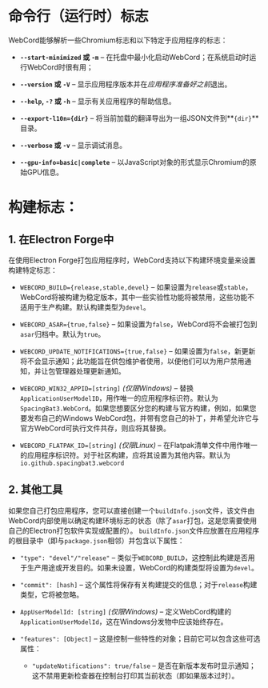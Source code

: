 # 命令行（运行时）标志

WebCord能够解析一些Chromium标志和以下特定于应用程序的标志：

- **`--start-minimized` 或 `-m`** – 在托盘中最小化启动WebCord；在系统启动时运行WebCord时很有用；

- **`--version` 或 `-V`** – 显示应用程序版本并在*应用程序准备好之前*退出。

- **`--help`, `-?` 或 `-h`** – 显示有关应用程序的帮助信息。

- **`--export-l10n={dir}`** – 将当前加载的翻译导出为一组JSON文件到**`{dir}`**目录。

- **`--verbose` 或 `-v`** – 显示调试消息。

- **`--gpu-info=basic|complete`** – 以JavaScript对象的形式显示Chromium的原始GPU信息。

# 构建标志：

## 1. 在Electron Forge中

在使用Electron Forge打包应用程序时，WebCord支持以下构建环境变量来设置构建特定标志：

- `WEBCORD_BUILD={release,stable,devel}` – 如果设置为`release`或`stable`，WebCord将被构建为稳定版本，其中一些实验性功能将被禁用，这些功能不适用于生产构建。默认构建类型为`devel`。

- `WEBCORD_ASAR={true,false}` – 如果设置为`false`，WebCord将不会被打包到`asar`归档中。默认为`true`。

- `WEBCORD_UPDATE_NOTIFICATIONS={true,false}` – 如果设置为`false`，新更新将不会显示通知；此功能旨在供包维护者使用，以便他们可以为用户禁用通知，并让包管理器处理更新通知。

- `WEBCORD_WIN32_APPID=[string]` *(仅限Windows)* – 替换`ApplicationUserModelID`，用作唯一的应用程序标识符。默认为`SpacingBat3.WebCord`。如果您想要区分您的构建与官方构建，例如，如果您要发布自己的Windows WebCord包，并带有您自己的补丁，并希望允许它与官方WebCord可执行文件共存，则应将其替换。

- `WEBCORD_FLATPAK_ID=[string]` *(仅限Linux)* – 在Flatpak清单文件中用作唯一的应用程序标识符。对于社区构建，应将其设置为其他内容。默认为`io.github.spacingbat3.webcord`

## 2. 其他工具

如果您自己打包应用程序，您可以直接创建一个`buildInfo.json`文件，该文件由WebCord内部使用以确定构建环境标志的状态（除了`asar`打包，这是您需要使用自己的Electron打包软件实现或配置的）。
`buildInfo.json`文件应放置在应用程序的根目录中（即与`package.json`相邻）并包含以下属性：

- `"type": "devel"/"release"` – 类似于`WEBCORD_BUILD`，这控制此构建是否用于生产用途或开发目的。如果未设置，WebCord的构建类型将设置为`devel`。

- `"commit": [hash]` – 这个属性将保存有关构建提交的信息；对于`release`构建类型，它将被忽略。

- `AppUserModelId: [string]` *(仅限Windows)* – 定义WebCord构建的`ApplicationUserModelId`，这在Windows分发物中应该始终存在。

- `"features": [Object]` – 这是控制一些特性的对象；目前它可以包含这些可选属性：

  - `"updateNotifications": true/false` – 是否在新版本发布时显示通知；这不禁用更新检查器在控制台打印其当前状态（即如果版本过时）。
